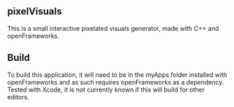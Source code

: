 ## pixelVisuals

This is a small interactive pixelated visuals generator, made with C++ and openFrameworks.

## Build

To build this application, it will need to be in the myApps folder installed with openFrameworks and as such requires openFrameworks as a dependency. Tested with Xcode, it is not currently known if this will build for other editors. 

